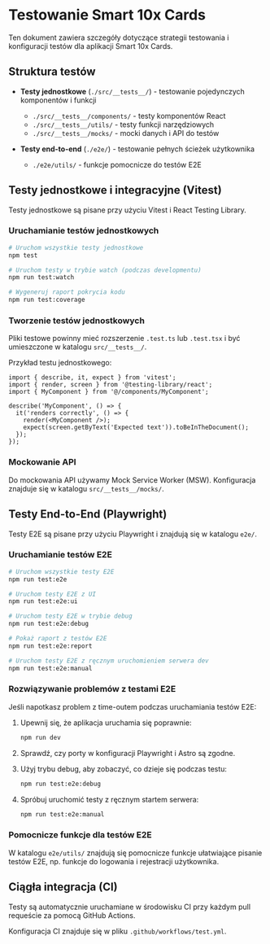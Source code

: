 # Testowanie Smart 10x Cards

Ten dokument zawiera szczegóły dotyczące strategii testowania i konfiguracji testów dla aplikacji Smart 10x Cards.

## Struktura testów

- **Testy jednostkowe** (`./src/__tests__/`) - testowanie pojedynczych komponentów i funkcji
  - `./src/__tests__/components/` - testy komponentów React
  - `./src/__tests__/utils/` - testy funkcji narzędziowych
  - `./src/__tests__/mocks/` - mocki danych i API do testów

- **Testy end-to-end** (`./e2e/`) - testowanie pełnych ścieżek użytkownika
  - `./e2e/utils/` - funkcje pomocnicze do testów E2E

## Testy jednostkowe i integracyjne (Vitest)

Testy jednostkowe są pisane przy użyciu Vitest i React Testing Library.

### Uruchamianie testów jednostkowych

```bash
# Uruchom wszystkie testy jednostkowe
npm test

# Uruchom testy w trybie watch (podczas developmentu)
npm run test:watch

# Wygeneruj raport pokrycia kodu
npm run test:coverage
```

### Tworzenie testów jednostkowych

Pliki testowe powinny mieć rozszerzenie `.test.ts` lub `.test.tsx` i być umieszczone w katalogu `src/__tests__/`.

Przykład testu jednostkowego:

```tsx
import { describe, it, expect } from 'vitest';
import { render, screen } from '@testing-library/react';
import { MyComponent } from '@/components/MyComponent';

describe('MyComponent', () => {
  it('renders correctly', () => {
    render(<MyComponent />);
    expect(screen.getByText('Expected text')).toBeInTheDocument();
  });
});
```

### Mockowanie API

Do mockowania API używamy Mock Service Worker (MSW). Konfiguracja znajduje się w katalogu `src/__tests__/mocks/`.

## Testy End-to-End (Playwright)

Testy E2E są pisane przy użyciu Playwright i znajdują się w katalogu `e2e/`.

### Uruchamianie testów E2E

```bash
# Uruchom wszystkie testy E2E
npm run test:e2e

# Uruchom testy E2E z UI
npm run test:e2e:ui

# Uruchom testy E2E w trybie debug
npm run test:e2e:debug

# Pokaż raport z testów E2E
npm run test:e2e:report

# Uruchom testy E2E z ręcznym uruchomieniem serwera dev
npm run test:e2e:manual
```

### Rozwiązywanie problemów z testami E2E

Jeśli napotkasz problem z time-outem podczas uruchamiania testów E2E:

1. Upewnij się, że aplikacja uruchamia się poprawnie:
   ```bash
   npm run dev
   ```

2. Sprawdź, czy porty w konfiguracji Playwright i Astro są zgodne.

3. Użyj trybu debug, aby zobaczyć, co dzieje się podczas testu:
   ```bash
   npm run test:e2e:debug
   ```

4. Spróbuj uruchomić testy z ręcznym startem serwera:
   ```bash
   npm run test:e2e:manual
   ```

### Pomocnicze funkcje dla testów E2E

W katalogu `e2e/utils/` znajdują się pomocnicze funkcje ułatwiające pisanie testów E2E, np. funkcje do logowania i rejestracji użytkownika.

## Ciągła integracja (CI)

Testy są automatycznie uruchamiane w środowisku CI przy każdym pull requeście za pomocą GitHub Actions.

Konfiguracja CI znajduje się w pliku `.github/workflows/test.yml`. 